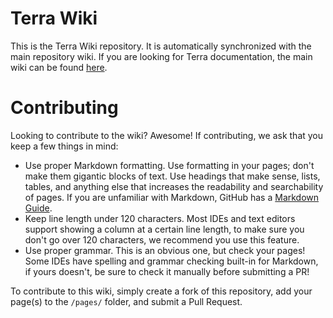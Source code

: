 # Terra Wiki
This is the Terra Wiki repository. It is automatically synchronized with the main repository wiki. If you are looking
for Terra documentation, the main wiki can be found [here](https://github.com/PolyhedralDev/Terra/wiki).

# Contributing
Looking to contribute to the wiki? Awesome! If contributing, we ask that you keep a few things in mind:
* Use proper Markdown formatting. Use formatting in your pages; don't make them gigantic blocks of text. Use headings
that make sense, lists, tables, and anything else that increases the readability and searchability of pages. If you are
unfamiliar with Markdown, GitHub has a [Markdown Guide](https://guides.github.com/features/mastering-markdown/).
* Keep line length under 120 characters. Most IDEs and text editors support showing a column at a certain line length,
to make sure you don't go over 120 characters, we recommend you use this feature.
* Use proper grammar. This is an obvious one, but check your pages! Some IDEs have spelling and grammar checking
built-in for Markdown, if yours doesn't, be sure to check it manually before submitting a PR!

To contribute to this wiki, simply create a fork of this repository, add your page(s) to the `/pages/` folder, and
submit a Pull Request.